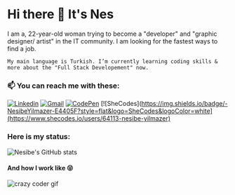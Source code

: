 # Hi there 👋  It's Nes #
    
 <p>   
    I am a, 22-year-old woman trying to become a "developer" and "graphic designer/ artist" in the IT community. I am looking for the fastest ways to find a job.

    My main language is Turkish. I’m currently learning coding skills & more about the "Full Stack Developement" now.



### 📫 You can reach me with these: ###

[![Linkedin](https://img.shields.io/badge/-NesibeYilmazer-blue?style=flat&logo=Linkedin&logoColor=white)](https://www.linkedin.com/in/nesibe-y%C4%B1lmazer-0aa5721b1/) 
[![Gmail](https://img.shields.io/badge/-NesibeYilmazer-c14438?style=flat&logo=Gmail&logoColor=white)](mailto:sncny06e10@gmail.com) 
[![CodePen](https://img.shields.io/badge/-NesibeYilmazer-black?style=flat&logo=CodePen&logoColor=white)](https://codepen.io/nnesyil)
[![SheCodes](https://img.shields.io/badge/-NesibeYilmazer-E4405F?style=flat&logo=SheCodes&logoColor=white](https://www.shecodes.io/users/64113-nesibe-yilmazer)



### Here is my status: ###


![Nesibe's GitHub stats](https://github-readme-stats.vercel.app/api?username=NesibeYilmazer&show_icons=true&theme=dark)





#### And how I work like 😝 ####

![crazy coder gif](https://media2.giphy.com/media/MdA16VIoXKKxNE8Stk/200w.webp?cid=ecf05e47u8v25ib4wyxw3kt3r9tjgpjmnvgcuzspjey5pgwa&rid=200w.webp)



